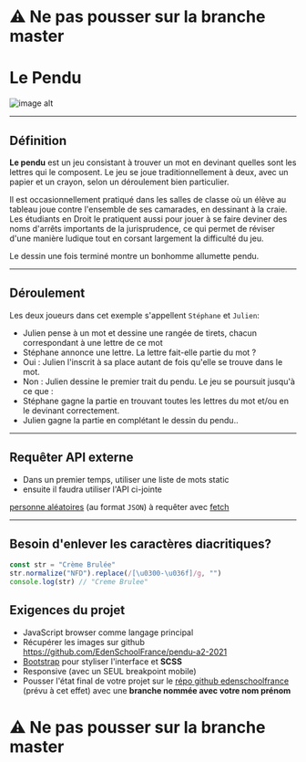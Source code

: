 # :warning: Ne pas pousser sur la branche master

# Le Pendu

![image alt](https://www.ludiscape.com/de/labextensions/LePendu/lependu-big.jpg)
___

## Définition

**Le pendu** est un jeu consistant à trouver un mot en devinant quelles sont les lettres qui le composent. Le jeu se joue traditionnellement à deux, avec un papier et un crayon, selon un déroulement bien particulier.

Il est occasionnellement pratiqué dans les salles de classe où un élève au tableau joue contre l'ensemble de ses camarades, en dessinant à la craie. Les étudiants en Droit le pratiquent aussi pour jouer à se faire deviner des noms d'arrêts importants de la jurisprudence, ce qui permet de réviser d'une manière ludique tout en corsant largement la difficulté du jeu.

Le dessin une fois terminé montre un bonhomme allumette pendu.
___

## Déroulement
Les deux joueurs dans cet exemple s'appellent `Stéphane` et `Julien`:

- Julien pense à un mot et dessine une rangée de tirets, chacun correspondant à une lettre de ce mot
- Stéphane annonce une lettre.
La lettre fait-elle partie du mot ?
- Oui : Julien l'inscrit à sa place autant de fois qu'elle se trouve dans le mot.
- Non : Julien dessine le premier trait du pendu.
Le jeu se poursuit jusqu'à ce que :
- Stéphane gagne la partie en trouvant toutes les lettres du mot et/ou en le devinant correctement.
- Julien gagne la partie en complétant le dessin du pendu..
___
## Requêter API externe


- Dans un premier temps, utiliser une liste de mots static
- ensuite il faudra utiliser l'API ci-jointe

[personne aléatoires](https://randomuser.me/api/?results=10/) (au format `JSON`) à requêter avec [fetch](https://developer.mozilla.org/fr/docs/Web/API/Fetch_API/Using_Fetch#:~:text=L'utilisation%20la%20plus%20simple,pas%20exactement%20de%20l'image.)
___

## Besoin d'enlever les caractères diacritiques?

```js
const str = "Crème Brulée"
str.normalize("NFD").replace(/[\u0300-\u036f]/g, "")
console.log(str) // "Creme Brulee"
```

## Exigences du projet

- JavaScript browser comme langage principal
- Récupérer les images sur github https://github.com/EdenSchoolFrance/pendu-a2-2021
- [Bootstrap](https://getbootstrap.com) pour styliser l'interface et **SCSS**
- Responsive (avec un SEUL breakpoint mobile)
- Pousser l'état final de votre projet sur le [répo github edenschoolfrance](https://github.com/EdenSchoolFrance/pendu-a2-2024) (prévu à cet effet) avec une **branche nommée avec votre nom prénom**

# :warning: Ne pas pousser sur la branche master
